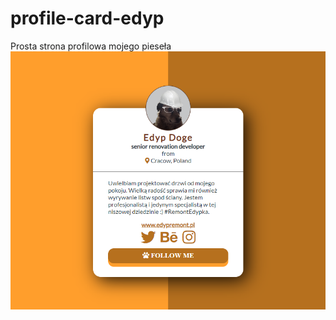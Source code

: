 # profile-card-edyp
Prosta strona profilowa mojego pieseła
![Image of simple profile-card](https://github.com/kanguurek/repo/blob/master/profile-card/profile-card-edyp.png?raw=true)